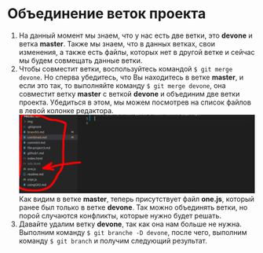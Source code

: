 # Объединение веток проекта

1. На данный момент мы знаем, что у нас есть две ветки, это **devone** и ветка **master**. Также мы знаем, что в данных ветках, свои изменения, а также есть файлы, которых нет в другой ветке и сейчас мы будем совмещать данные ветки.  
2. Чтобы совместит ветки, воспользуйтесь командой `$ git merge devone`. Но сперва убедитесь, что Вы находитесь в ветке **master**, и если это так, то выполняйте команду `$ git merge devone`, она совместит ветку **master** с веткой **devone** и объединим две ветки проекта. Убедиться в этом, мы можем посмотрев на список файлов в левой колонке редактора.  
![Объединенный список файлов из двух веток](./img/github38.png "Список файлов из двух веток")   
Как видим в ветке **master**, теперь присутствует файл **one.js**, который ранее был только в ветке **devone**. Так можно объединять ветки, но порой случаются конфликты, которые нужно будет решать.  
3. Давайте удалим ветку **devone**, так как она нам больше не нужна. Выполним команду `$ git branche -D devone`, после чего, выполним команду `$ git branch` и получим следующий результат.  

